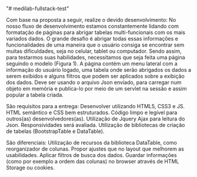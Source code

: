 "# medilab-fullstack-test"

Com base na proposta a seguir, realize o devido desenvolvimento:
No nosso fluxo de desenvolvimento estamos constantemente lidando com formatação de páginas para abrigar tabelas multi-funcionais com os mais variados dados. O grande desafio é abrigar todas essas informações e funcionalidades de uma maneira que o usuário consiga se encontrar sem muitas dificuldades, seja no celular, tablet ou computador. Sendo assim, para testarmos suas habilidades, necessitamos que seja feita uma página seguindo o modelo (Figura 1). A página contém um menu lateral com a informação do usuário logado, uma tabela onde serão abrigados os dados a serem exibidos e alguns filtros que podem ser aplicados sobre a exibição dos dados. Deve ser usando o arquivo Json enviado, para carregar num objeto em memória e publica-lo por meio de um servlet na sessão e assim popular a tabela criada.

São requisitos para a entrega:
  Desenvolver utilizando HTML5, CSS3 e JS.
  HTML semântico e CSS bem estruturados.
  Código limpo e legível para outros(as) desenvolvedores(as).
  Utilização de Jquery Ajax para leitura do Json.
  Responsividades será avaliada.
  Utilização de bibliotecas de criação de tabelas (BootstrapTable e DataTable).

São diferenciais:
  Utilização de recursos da biblioteca DataTable, como reorganizador de colunas.
  Propor ajustes que no layout que melhorem as usabilidades.
  Aplicar filtros de busca dos dados.
  Guardar informações (como por exemplo a ordem das colunas) no browser através de HTML Storage ou cookies.
 